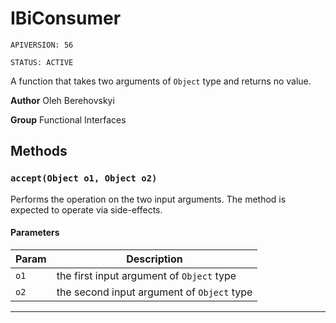 # IBiConsumer

`APIVERSION: 56`

`STATUS: ACTIVE`

A function that takes two arguments of `Object` type and returns no value.


**Author** Oleh Berehovskyi


**Group** Functional Interfaces

## Methods
### `accept(Object o1, Object o2)`

Performs the operation on the two input arguments. The method is expected to operate via side-effects.

#### Parameters
|Param|Description|
|---|---|
|`o1`|the first input argument of `Object` type|
|`o2`|the second input argument of `Object` type|

---

